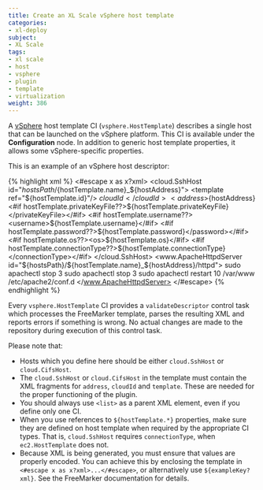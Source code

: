 ```yaml
---
title: Create an XL Scale vSphere host template
categories:
- xl-deploy
subject:
- XL Scale
tags:
- xl scale
- host
- vsphere
- plugin
- template
- virtualization
weight: 386
---
```


A [vSphere](/xl-deploy/concept/xl-scale-vsphere-plugin.html) host template CI (`vsphere.HostTemplate`) describes a single host that can be launched on the vSphere platform. This CI is available under the **Configuration** node. In addition to generic host template properties, it allows some vSphere-specific properties.

This is an example of an vSphere host descriptor:

{% highlight xml %}
<#escape x as x?xml>
  <list>
    <cloud.SshHost id="${hostsPath}/${hostTemplate.name}_${hostAddress}">
      <template ref="${hostTemplate.id}"/>
      <cloudId>${cloudId}</cloudId>
      <address>${hostAddress}</address>
      <#if hostTemplate.privateKeyFile??><privateKeyFile>${hostTemplate.privateKeyFile}</privateKeyFile></#if>
      <#if hostTemplate.username??><username>${hostTemplate.username}</username></#if>
      <#if hostTemplate.password??><password>${hostTemplate.password}</password></#if>
      <#if hostTemplate.os??><os>${hostTemplate.os}</os></#if>
      <#if hostTemplate.connectionType??><connectionType>${hostTemplate.connectionType}</connectionType></#if>
    </cloud.SshHost>
    <www.ApacheHttpdServer id="${hostsPath}/${hostTemplate.name}_${hostAddress}/httpd">
      <host ref="${hostsPath}/${hostTemplate.name}_${hostAddress}"/>
      <startCommand>sudo apachectl stop</startCommand>
      <startWaitTime>3</startWaitTime>
      <stopCommand>sudo apachectl stop</stopCommand>
      <stopWaitTime>3</stopWaitTime>
      <restartCommand>sudo apachectl restart</restartCommand>
      <restartWaitTime>10</restartWaitTime>
      <defaultDocumentRoot>/var/www</defaultDocumentRoot>
      <configurationFragmentDirectory>/etc/apache2/conf.d</configurationFragmentDirectory>
    </www.ApacheHttpdServer>
  </list>
</#escape>
{% endhighlight %}

Every `vsphere.HostTemplate` CI provides a `validateDescriptor` control task which processes the FreeMarker template, parses the resulting XML and reports errors if something is wrong. No actual changes are made to the repository during execution of this control task.

Please note that:

* Hosts which you define here should be either `cloud.SshHost` or `cloud.CifsHost`.
* The `cloud.SshHost` or `cloud.CifsHost` in the template must contain the XML fragments for `address`, `cloudId` and `template`. These are needed for the proper functioning of the plugin.
* You should always use `<list>` as a parent XML element, even if you define only one CI.
* When you use references to `${hostTemplate.*}` properties, make sure they are defined on host template when required by the appropriate CI types. That is, `cloud.SshHost` requires `connectionType`, when `ec2.HostTemplate` does not.
* Because XML is being generated, you must ensure that values are properly encoded. You can achieve this by enclosing the template in `<#escape x as x?xml>...</#escape>`, or alternatively use `${exampleKey?xml}`. See the FreeMarker documentation for details.
